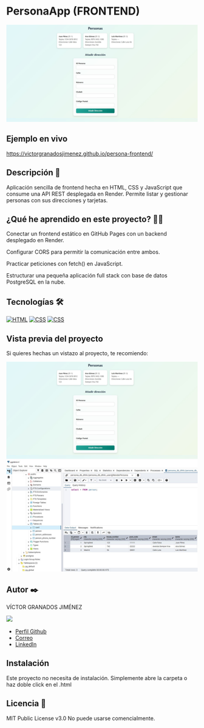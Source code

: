 
# PersonaApp (FRONTEND)

![Imagen del proyecto](https://raw.githubusercontent.com/victorgranadosjimenez/persona-frontend/refs/heads/main/Captura1.JPG?raw=true)



## Ejemplo en vivo
https://victorgranadosjimenez.github.io/persona-frontend/

## Descripción 📑

Aplicación sencilla de frontend hecha en HTML, CSS y JavaScript que consume una API REST desplegada en Render. Permite listar y gestionar personas con sus direcciones y tarjetas.

## ¿Qué he aprendido en este proyecto? 🙇🏻 

Conectar un frontend estático en GitHub Pages con un backend desplegado en Render.

Configurar CORS para permitir la comunicación entre ambos.

Practicar peticiones con fetch() en JavaScript.

Estructurar una pequeña aplicación full stack con base de datos PostgreSQL en la nube.

## Tecnologías 🛠
<!-- Iconos sacados de: https://github.com/hendrasob/badges/blob/master/README.md y https://github.com/alexandresanlim/Badges4-README.md-Profile -->
[![HTML](https://img.shields.io/badge/HTML5-E34F26?style=for-the-badge&logo=html5&logoColor=white)](https://es.wikipedia.org/wiki/HTML5)
[![CSS](https://img.shields.io/badge/CSS3-1572B6?style=for-the-badge&logo=css3&logoColor=white)](https://es.wikipedia.org/wiki/CSS)
[![CSS](https://img.shields.io/badge/CSS3-1572B6?style=for-the-badge&logo=css3&logoColor=white)](https://es.wikipedia.org/wiki/JavaScript)

## Vista previa del proyecto
Si quieres hechas un vistazo al proyecto, te recomiendo:

![Captura del proyecto](https://raw.githubusercontent.com/victorgranadosjimenez/persona-frontend/refs/heads/main/Captura1.JPG?raw=true)
![Captura del proyecto](https://raw.githubusercontent.com/victorgranadosjimenez/persona-frontend/refs/heads/main/Captura2.JPG?raw=true)


## Autor ✒️
VÍCTOR GRANADOS JIMÉNEZ

<img src="https://avatars.githubusercontent.com/u/57761479?v=4" width=115><br>

* [Perfil Github](https://github.com/victorgranadosjimenez)
* [Correo](granadosvictor01@gmail.com)
* [LinkedIn](www.linkedin.com/in/victorgranadosjimenez/)


## Instalación 
Este proyecto no necesita de instalación. Simplemente abre la carpeta o haz doble click en el .html
  
## Licencia 📄
MIT Public License v3.0
No puede usarse comencialmente.


